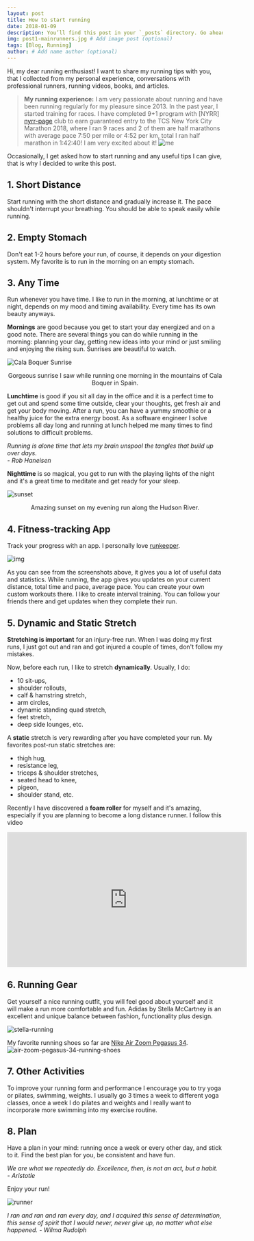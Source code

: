 ```yaml
---
layout: post
title: How to start running
date: 2018-01-09
description: You’ll find this post in your `_posts` directory. Go ahead and edit it and re-build the site to see your changes. # Add post description (optional)
img: post1-mainrunners.jpg # Add image post (optional)
tags: [Blog, Running]
author: # Add name author (optional)
---
```


Hi, my dear running enthusiast!
I want to share my running tips with you, that I collected from my personal experience, conversations with professional runners, running videos, books, and articles. 

>**My running experience:**
I am very passionate about running and have been running regularly for my pleasure since 2013. In the past year, I started training for races. I have completed 9+1 program with [NYRR] [nyrr-page] club to earn guaranteed entry to the TCS New York City Marathon 2018, where I ran 9 races and 2 of them are half marathons with average pace 7:50 per mile or 4:52 per km, total I ran half marathon in 1:42:40! I am very excited about it!
![me][me-image]

Occasionally, I get asked how to start running and any useful tips I can give, that is why I decided to write this post. 

## 1\. Short Distance

Start running with the short distance and gradually increase it. The pace shouldn't interrupt your breathing. You should be able to speak easily while running.

## 2\. Empty Stomach

Don't eat 1-2 hours before your run, of course, it depends on your digestion system. My favorite is to run in the morning on an empty stomach.  

## 3\. Any Time 

Run whenever you have time. I like to run in the morning, at lunchtime or at night, depends on my mood and timing availability. Every time has its own beauty anyways.

**Mornings** are good because you get to start your day energized and on a good note. There are several things you can do while running in the morning: planning your day, getting new ideas into your mind or just smiling and enjoying the rising sun.  Sunrises are beautiful to watch.
    
![Cala Boquer Sunrise][sunrise-image] 
<center>Gorgeous sunrise I saw while running one morning in the mountains of Cala Boquer in Spain.</center>    

**Lunchtime** is good if you sit all day in the office and it is a perfect time to get out and spend some time outside, clear your thoughts, get fresh air and get your body moving. After a run, you can have a yummy smoothie or a healthy juice for the extra energy boost. As a software engineer I solve problems all day long and running at lunch helped me many times to find solutions to difficult problems.

<i class="fa fa-quote-left fa-2x fa-pull-left fa-border"></i>*Running is alone time that lets my brain unspool the tangles that build up over days.<br> - Rob Haneisen*

**Nighttime** is so magical, you get to run with the playing lights of the night and it's a great time to meditate and get ready for your sleep.

![sunset][sunset-image]
<center>Amazing sunset on my evening run along the Hudson River.</center>

## 4\. Fitness-tracking App

Track your progress with an app. I personally love [runkeeper][runkeeper-page].

![img][runkeeper-image]

As you can see from the screenshots above, it gives you a lot of useful data and statistics. While running, the app gives you updates on your current distance, total time and pace, average pace. You can create your own custom workouts there. I like to create interval training. You can follow your friends there and get updates when they complete their run.

## 5\. Dynamic and Static Stretch

**Stretching is important** for an injury-free run. When I was doing my first runs, I just got out and ran and got injured a couple of times, don't follow my mistakes. 

Now, before each run, I like to stretch **dynamically**. Usually, I do: 

* 10 sit-ups, 
* shoulder rollouts, 
* calf & hamstring stretch,
* arm circles, 
* dynamic standing quad stretch,
* feet stretch,
* deep side lounges, etc.

A **static** stretch is very rewarding after you have completed your run. My favorites post-run static stretches are:

* thigh hug,
* resistance leg,
* triceps & shoulder stretches,
* seated head to knee,
* pigeon,
* shoulder stand, etc.

Recently I have discovered a **foam roller** for myself and it's amazing, especially if you are planning to become a long distance runner. I follow this video 
<iframe width="560" height="315" src="https://www.youtube.com/embed/khC5J1lkC7s?start=40" frameborder="0" allow="autoplay; encrypted-media" allowfullscreen></iframe>

## 6\. Running Gear

Get yourself a nice running outfit, you will feel good about yourself and it will make a run more comfortable and fun. Adidas by Stella McCartney is an excellent and unique balance between fashion, functionality plus design.

![stella-running][stella-running-image]

My favorite running shoes so far are [Nike Air Zoom Pegasus 34][nike-shoes-page].
![air-zoom-pegasus-34-running-shoes][air-zoom-pegasus-34-image]


## 7\. Other Activities

To improve your running form and performance I encourage you to try yoga or pilates, swimming, weights. I usually go 3 times a week to different yoga classes, once a week I do pilates and weights and I really want to incorporate more swimming into my exercise routine. 

## 8\. Plan

Have a plan in your mind: running once a week or every other day, and stick to it. Find the best plan for you, be consistent and have fun. 

<i class="fa fa-quote-left fa-2x fa-2x fa-pull-left fa-border"></i>*We are what we repeatedly do. Excellence, then, is not an act, but a habit.<br> - Aristotle*

Enjoy your run! 

![runner][runner-image]

<i class="fa fa-quote-left fa-2x fa-2x fa-pull-left fa-border"></i>*I ran and ran and ran every day, and I acquired this sense of determination, this sense of spirit that I would never, never give up, no matter what else happened. - Wilma Rudolph*


[runkeeper-image]: /assets/img/post1-runkeeper.jpg
[me-image]: /assets/img/post1-mehalfmarathon.jpg
[runner-image]: /assets/img/post1-b&wrunner.jpg
[sunrise-image]: /assets/img/post1-sunrise.jpg
[sunset-image]: /assets/img/post1-sunset.jpg
[air-zoom-pegasus-34-image]: /assets/img/post1-airzoompegasus34.jpg
[stella-running-image]: /assets/img/post1-stellarunning.jpg
[runkeeper-page]: https://runkeeper.com 
[nyrr-page]: http://www.nyrr.org/join-and-give/become-a-member/run-9-give-1unkeeper.com 
[nyrr-page]: http://www.nyrr.org/join-and-give/become-a-member/run-9-give-1
[nike-shoes-page]: https://www.nike.com/t/air-zoom-pegasus-34-womens-running-shoe-0oKp2X/880560-407